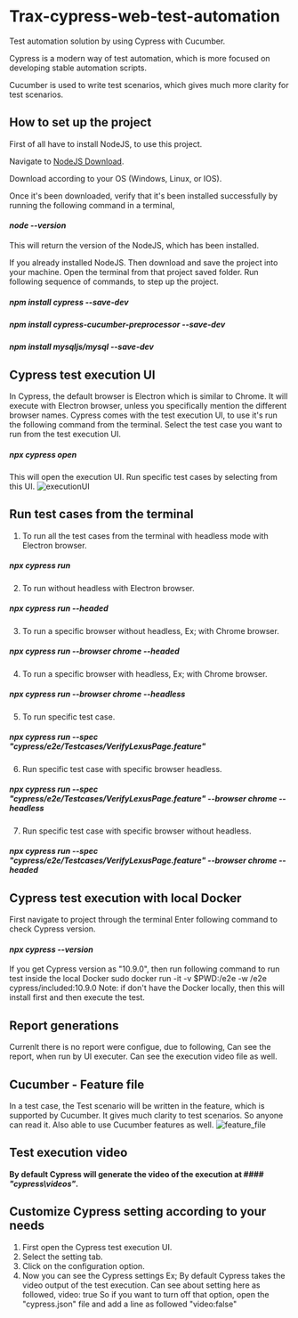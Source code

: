 # Trax-cypress-web-test-automation

Test automation solution by using Cypress with Cucumber.

Cypress is a modern way of test automation, which is more focused on developing stable automation scripts.

Cucumber is used to write test scenarios, which gives much more clarity for test scenarios.

## How to set up the project

First of all have to install NodeJS, to use this project.

Navigate to [NodeJS Download](https://nodejs.org/en/download/).

Download according to your OS (Windows, Linux, or IOS).

Once it's been downloaded, verify that it's been installed successfully by running the following command in a terminal,

#### _node --version_
This will return the version of the NodeJS, which has been installed.


If you already installed NodeJS.
Then download and save the project into your machine.
Open the terminal from that project saved folder.
Run following sequence of commands, to step up the project.
##### _npm install cypress --save-dev_
##### _npm install cypress-cucumber-preprocessor --save-dev_
##### _npm install mysqljs/mysql --save-dev_

## Cypress test execution UI
In Cypress, the default browser is Electron which is similar to Chrome. It will execute with Electron browser,
unless you specifically mention the different browser names.
Cypress comes with the test execution UI, to use it's run the following command from the terminal.
Select the test case you want to run from the test execution UI.

##### _npx cypress open_
This will open the execution UI. Run specific test cases by selecting from this UI.
![executionUI](https://user-images.githubusercontent.com/89372587/147542294-8977c5d1-9dac-45c3-9391-84e7c8936eb6.png)

## Run test cases from the terminal
1. To run all the test cases from the terminal with headless mode with Electron browser.
##### _npx cypress run_
2. To run without headless with Electron browser.
##### _npx cypress run --headed_
3. To run a specific browser without headless, Ex; with Chrome browser.
##### _npx cypress run --browser chrome --headed_
4. To run a specific browser with headless, Ex; with Chrome browser.
##### _npx cypress run --browser chrome --headless_
5. To run specific test case.
##### _npx cypress run --spec "cypress/e2e/Testcases/VerifyLexusPage.feature"_
6. Run specific test case with specific browser headless.
##### _npx cypress run --spec "cypress/e2e/Testcases/VerifyLexusPage.feature" --browser chrome --headless_
7. Run specific test case with specific browser without headless.
##### _npx cypress run --spec "cypress/e2e/Testcases/VerifyLexusPage.feature" --browser chrome --headed_

## Cypress test execution with local Docker
First navigate to project through the terminal
Enter following command to check Cypress version.
#### _npx cypress --version_
If you get Cypress version as "10.9.0", then run following command to run test inside the local Docker
sudo docker run -it -v $PWD:/e2e -w /e2e cypress/included:10.9.0
Note: if don't have the Docker locally, then this will install first and then execute the test.

## Report generations
Currenlt there is no report were configue, due to following,
Can see the report, when run by UI executer.
Can see the execution video file as well.

## Cucumber - Feature file
In a test case, the Test scenario will be written in the feature, which is supported by Cucumber.
It gives much clarity to test scenarios. So anyone can read it. Also able to use Cucumber features as well.
![feature_file](https://user-images.githubusercontent.com/89372587/147074548-72859c80-6829-489e-b982-72cc75230126.png)

## Test execution video
**By default Cypress will generate the video of the execution at #### _"cypress\videos"_.**

## Customize Cypress setting according to your needs
1. First open the Cypress test execution UI.
2. Select the setting tab.
3. Click on the configuration option.
4. Now you can see the Cypress settings
Ex; By default Cypress takes the video output of the test execution.
Can see about setting here as followed,
video: true
So if you want to turn off that option, open the "cypress.json" file and add a line as followed
"video:false"

